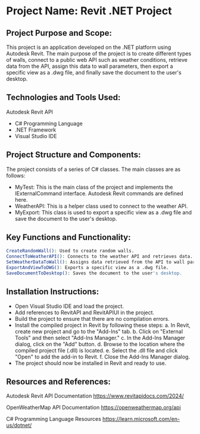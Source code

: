 # Project Name: Revit .NET Project

## Project Purpose and Scope:

This project is an application developed on the .NET platform using Autodesk Revit. The main purpose of the project is to create different types of walls, connect to a public web API such as weather conditions, retrieve data from the API, assign this data to wall parameters, then export a specific view as a .dwg file, and finally save the document to the user's desktop.

## Technologies and Tools Used:

Autodesk Revit API
- C# Programming Language 
- .NET Framework 
- Visual Studio IDE 

## Project Structure and Components:

The project consists of a series of C# classes. The main classes are as follows:

- MyTest: This is the main class of the project and implements the IExternalCommand interface. Autodesk Revit commands are defined here.
- WeatherAPI: This is a helper class used to connect to the weather API.
- MyExport: This class is used to export a specific view as a .dwg file and save the document to the user's desktop.

## Key Functions and Functionality:

```bash
CreateRandomWall(): Used to create random walls.
ConnectToWeatherAPI(): Connects to the weather API and retrieves data.
SetWeatherDataToWall(): Assigns data retrieved from the API to wall parameters.
ExportAndViewToDWG(): Exports a specific view as a .dwg file.
SaveDocumentToDesktop(): Saves the document to the user's desktop.

```

## Installation Instructions:

- Open Visual Studio IDE and load the project.
- Add references to RevitAPI and RevitAPIUI in the project.
- Build the project to ensure that there are no compilation errors.
- Install the compiled project in Revit by following these steps:
a. In Revit, create new project and go to the "Add-Ins" tab.
b. Click on "External Tools" and then select "Add-Ins Manager."
c. In the Add-Ins Manager dialog, click on the "Add" button.
d. Browse to the location where the compiled project file (.dll) is located.
e. Select the .dll file and click "Open" to add the add-in to Revit.
f. Close the Add-Ins Manager dialog.
- The project should now be installed in Revit and ready to use.


## Resources and References:

Autodesk Revit API Documentation
https://www.revitapidocs.com/2024/


OpenWeatherMap API Documentation
https://openweathermap.org/api


C# Programming Language Resources
https://learn.microsoft.com/en-us/dotnet/
